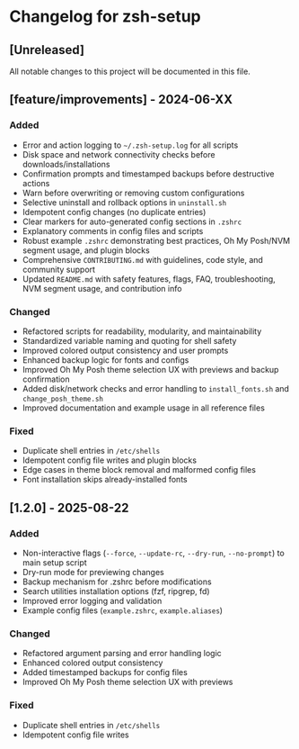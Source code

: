 # Changelog for zsh-setup

## [Unreleased]

All notable changes to this project will be documented in this file.

## [feature/improvements] - 2024-06-XX

### Added
- Error and action logging to `~/.zsh-setup.log` for all scripts
- Disk space and network connectivity checks before downloads/installations
- Confirmation prompts and timestamped backups before destructive actions
- Warn before overwriting or removing custom configurations
- Selective uninstall and rollback options in `uninstall.sh`
- Idempotent config changes (no duplicate entries)
- Clear markers for auto-generated config sections in `.zshrc`
- Explanatory comments in config files and scripts
- Robust example `.zshrc` demonstrating best practices, Oh My Posh/NVM segment usage, and plugin blocks
- Comprehensive `CONTRIBUTING.md` with guidelines, code style, and community support
- Updated `README.md` with safety features, flags, FAQ, troubleshooting, NVM segment usage, and contribution info

### Changed
- Refactored scripts for readability, modularity, and maintainability
- Standardized variable naming and quoting for shell safety
- Improved colored output consistency and user prompts
- Enhanced backup logic for fonts and configs
- Improved Oh My Posh theme selection UX with previews and backup confirmation
- Added disk/network checks and error handling to `install_fonts.sh` and `change_posh_theme.sh`
- Improved documentation and example usage in all reference files

### Fixed
- Duplicate shell entries in `/etc/shells`
- Idempotent config file writes and plugin blocks
- Edge cases in theme block removal and malformed config files
- Font installation skips already-installed fonts


## [1.2.0] - 2025-08-22

### Added

- Non-interactive flags (`--force`, `--update-rc`, `--dry-run`, `--no-prompt`) to main setup script
- Dry-run mode for previewing changes
- Backup mechanism for .zshrc before modifications
- Search utilities installation options (fzf, ripgrep, fd)
- Improved error logging and validation
- Example config files (`example.zshrc`, `example.aliases`)

### Changed

- Refactored argument parsing and error handling logic
- Enhanced colored output consistency
- Added timestamped backups for config files
- Improved Oh My Posh theme selection UX with previews

### Fixed

- Duplicate shell entries in `/etc/shells`
- Idempotent config file writes
